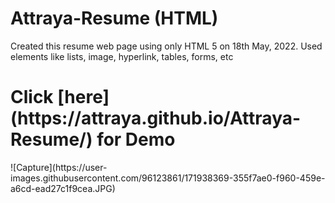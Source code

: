 # Attraya-Resume (HTML)
Created this resume web page using only HTML 5 on 18th May, 2022. Used elements like lists, image, hyperlink, tables, forms, etc
<h1>Click [here](https://attraya.github.io/Attraya-Resume/) for Demo </h1>
![Capture](https://user-images.githubusercontent.com/96123861/171938369-355f7ae0-f960-459e-a6cd-ead27c1f9cea.JPG)

